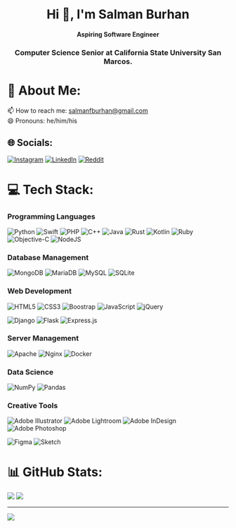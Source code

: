 <h1 align="center">Hi 👋, I'm Salman Burhan</h1>
<h4 align="center">Aspiring Software Engineer</h4>
<h3 align="center">Computer Science Senior at California State University San Marcos.</h3>

# 💫 About Me:
📫 How to reach me: salmanfburhan@gmail.com<br>😄 Pronouns: he/him/his


## 🌐 Socials:
[![Instagram](https://img.shields.io/badge/Instagram-%23E4405F.svg?logo=Instagram&logoColor=white)](https://instagram.com/salman.burhan) [![LinkedIn](https://img.shields.io/badge/LinkedIn-%230077B5.svg?logo=linkedin&logoColor=white)](https://linkedin.com/in/salmanburhan) [![Reddit](https://img.shields.io/badge/Reddit-%23FF4500.svg?logo=Reddit&logoColor=white)](https://reddit.com/user/salmanburhan) 

# 💻 Tech Stack:
### Programming Languages
![Python][Badge-Python] ![Swift][Badge-Swift] ![PHP][Badge-PHP] ![C++][Badge-C++] ![Java][Badge-Java] ![Rust][Badge-Rust] ![Kotlin][Badge-Kotlin] ![Ruby][Badge-Ruby] ![Objective-C][Badge-ObjectiveC] ![NodeJS][Badge-NodeJS]
### Database Management
![MongoDB][Badge-MongoDB] ![MariaDB][Badge-MariaDB] ![MySQL][Badge-MySQL] ![SQLite][Badge-SQLite]
### Web Development
![HTML5][Badge-HTML5] ![CSS3][Badge-CSS3] ![Boostrap][Badge-Boostrap] ![JavaScript][Badge-JavaScript] ![jQuery][Badge-jQuery]

![Django][Badge-Django] ![Flask][Badge-Flask] ![Express.js][Badge-ExpressJS]
### Server Management
![Apache][Badge-Apache] ![Nginx][Badge-Nginx] ![Docker][Badge-Docker]

### Data Science
![NumPy][Badge-NumPy] ![Pandas][Badge-Pandas]
### Creative Tools
![Adobe Illustrator][Badge-Illustrator] ![Adobe Lightroom][Badge-Lightroom] ![Adobe InDesign][Badge-InDesign] ![Adobe Photoshop][Badge-Photoshop]

![Figma][Badge-Figma] ![Sketch][Badge-Sketch] 


# 📊 GitHub Stats:
<!-- ![](https://github-readme-stats.vercel.app/api?username=SalmanBurhan&theme=default&hide_border=false&include_all_commits=true&count_private=true)<br/> -->

![](https://github-readme-streak-stats.herokuapp.com?user=SalmanBurhan&theme=github-dark-dimmed&hide_border=true&mode=weekly&background=00000000)
![](https://github-readme-stats.vercel.app/api/top-langs/?username=SalmanBurhan&hide_progress=false&theme=github_dark_dimmed&bg_color=00000000&hide_border=true&include_all_commits=true&layout=compact&size_weight=0.5&count_weight=0.5&hide=Jupyter%20Notebook&exclude_repo=cs311-sorting-algorithms-project)

<!-- ![](https://github-readme-streak-stats.herokuapp.com/?user=SalmanBurhan&theme=default&hide_border=false) -->
<!-- ![](https://github-readme-stats.vercel.app/api/top-langs/?username=SalmanBurhan&theme=default&hide_border=false&include_all_commits=true&count_private=true&layout=compact) -->

---
![](https://visitcount.itsvg.in/api?id=SalmanBurhan&label=Profile%20Views&color=12&icon=5&pretty=true)


<!-- ![Fortran][Badge-Fortran]
![AWS][Badge-AWS]
![Go][Badge-Go]
![Markdown][Badge-Markdown]
![Shell Script][Badge-ShellScript]
![Anaconda][Badge-Anaconda]
![JWT][BadgeJWT]
![IOS][Badge-iOS]
![Socket.io][Badge-SocketIO]
![Spring][Badge-Spring]
![TensorFlow][Badge-TensorFlow]
![PyTorch][Badge-PyTorch]
![LINUX][Badge-Linux]
![Postman][Badge-Postman]
![Notion][Badge-Notion]
![Swagger][Badge-Swagger]
 -->

<!-- Proudly created with GPRM ( https://gprm.itsvg.in ) -->


[Badge-ObjectiveC]: https://img.shields.io/badge/OBJECTIVE--C-%233A95E3.svg?style=for-the-badge&logo=apple&logoColor=white
[Badge-PHP]: https://img.shields.io/badge/php-%23777BB4.svg?style=for-the-badge&logo=php&logoColor=white
[Badge-Rust]: https://img.shields.io/badge/rust-%23000000.svg?style=for-the-badge&logo=rust&logoColor=white
[Badge-Python]: https://img.shields.io/badge/python-3670A0?style=for-the-badge&logo=python&logoColor=ffdd54
[Badge-Kotlin]: https://img.shields.io/badge/kotlin-%237F52FF.svg?style=for-the-badge&logo=kotlin&logoColor=white
[Badge-Java]: https://img.shields.io/badge/java-%23ED8B00.svg?style=for-the-badge&logo=java&logoColor=white
[Badge-Swift]: https://img.shields.io/badge/swift-F54A2A?style=for-the-badge&logo=swift&logoColor=white
[Badge-Ruby]: https://img.shields.io/badge/ruby-%23CC342D.svg?style=for-the-badge&logo=ruby&logoColor=white
[Badge-JavaScript]: https://img.shields.io/badge/javascript-%23323330.svg?style=for-the-badge&logo=javascript&logoColor=%23F7DF1E
[Badge-Fortran]: https://img.shields.io/badge/Fortran-%23734F96.svg?style=for-the-badge&logo=fortran&logoColor=white
[Badge-AWS]: https://img.shields.io/badge/AWS-%23FF9900.svg?style=for-the-badge&logo=amazon-aws&logoColor=white
[Badge-Go]: https://img.shields.io/badge/go-%2300ADD8.svg?style=for-the-badge&logo=go&logoColor=white
[Badge-C++]: https://img.shields.io/badge/c++-%2300599C.svg?style=for-the-badge&logo=c%2B%2B&logoColor=white
[Badge-C]: https://img.shields.io/badge/c-%2300599C.svg?style=for-the-badge&logo=c&logoColor=white
[Badge-CSS3]: https://img.shields.io/badge/css3-%231572B6.svg?style=for-the-badge&logo=css3&logoColor=white
[Badge-HTML5]: https://img.shields.io/badge/html5-%23E34F26.svg?style=for-the-badge&logo=html5&logoColor=white
[Badge-Markdown]: https://img.shields.io/badge/markdown-%23000000.svg?style=for-the-badge&logo=markdown&logoColor=white
[Badge-ShellScript]: https://img.shields.io/badge/shell_script-%23121011.svg?style=for-the-badge&logo=gnu-bash&logoColor=white
[Badge-Anaconda]: https://img.shields.io/badge/Anaconda-%2344A833.svg?style=for-the-badge&logo=anaconda&logoColor=white
[Badge-Boostrap]: https://img.shields.io/badge/bootstrap-%23563D7C.svg?style=for-the-badge&logo=bootstrap&logoColor=white
[Badge-Django]: https://img.shields.io/badge/django-%23092E20.svg?style=for-the-badge&logo=django&logoColor=white
[Badge-DjangoREST]: https://img.shields.io/badge/DJANGO-REST-ff1709?style=for-the-badge&logo=django&logoColor=white&color=ff1709&labelColor=gray
[Badge-ExpressJS]: https://img.shields.io/badge/express.js-%23404d59.svg?style=for-the-badge&logo=express&logoColor=%2361DAFB
[Badge-Flask]: https://img.shields.io/badge/flask-%23000.svg?style=for-the-badge&logo=flask&logoColor=white
[Badge-NodeJS]: https://img.shields.io/badge/node.js-6DA55F?style=for-the-badge&logo=node.js&logoColor=white
[BadgeJWT]: https://img.shields.io/badge/JWT-black?style=for-the-badge&logo=JSON%20web%20tokens
[Badge-jQuery]: https://img.shields.io/badge/jquery-%230769AD.svg?style=for-the-badge&logo=jquery&logoColor=white
[Badge-iOS]: https://img.shields.io/badge/IOS-%2320232a.svg?style=for-the-badge&logo=apple&logoColor=white
[Badge-SocketIO]: https://img.shields.io/badge/Socket.io-black?style=for-the-badge&logo=socket.io&badgeColor=010101
[Badge-Spring]: https://img.shields.io/badge/spring-%236DB33F.svg?style=for-the-badge&logo=spring&logoColor=white
[Badge-Apache]: https://img.shields.io/badge/apache-%23D42029.svg?style=for-the-badge&logo=apache&logoColor=white
[Badge-Nginx]: https://img.shields.io/badge/nginx-%23009639.svg?style=for-the-badge&logo=nginx&logoColor=white
[Badge-MongoDB]: https://img.shields.io/badge/MongoDB-%234ea94b.svg?style=for-the-badge&logo=mongodb&logoColor=white
[Badge-MySQL]: https://img.shields.io/badge/mysql-%2300f.svg?style=for-the-badge&logo=mysql&logoColor=white
[Badge-MariaDB]: https://img.shields.io/badge/MariaDB-003545?style=for-the-badge&logo=mariadb&logoColor=white
[Badge-SQLite]: https://img.shields.io/badge/sqlite-%2307405e.svg?style=for-the-badge&logo=sqlite&logoColor=white
[Badge-Illustrator]: https://img.shields.io/badge/illustrator-%23FF9A00.svg?style=for-the-badge&logo=adobeillustrator&logoColor=white
[Badge-Dreamweaver]: https://img.shields.io/badge/Dreamweaver-FF61F6.svg?style=for-the-badge&logo=Adobe%20Dreamweaver&logoColor=white
[Badge-Lightroom]: https://img.shields.io/badge/Lightroom-31A8FF.svg?style=for-the-badge&logo=Adobe%20Lightroom&logoColor=white
[Badge-InDesign]: https://img.shields.io/badge/InDesign-49021F?style=for-the-badge&logo=adobeindesign&logoColor=white
[Badge-Photoshop]: https://img.shields.io/badge/photoshop-%2331A8FF.svg?style=for-the-badge&logo=adobephotoshop&logoColor=white
[Badge-Sketch]: https://img.shields.io/badge/Sketch-FFB387?style=for-the-badge&logo=sketch&logoColor=black
[Badge-Figma]: https://img.shields.io/badge/figma-%23F24E1E.svg?style=for-the-badge&logo=figma&logoColor=white
[Badge-NumPy]: https://img.shields.io/badge/numpy-%23013243.svg?style=for-the-badge&logo=numpy&logoColor=white
[Badge-Pandas]: https://img.shields.io/badge/pandas-%23150458.svg?style=for-the-badge&logo=pandas&logoColor=white
[Badge-TensorFlow]: https://img.shields.io/badge/TensorFlow-%23FF6F00.svg?style=for-the-badge&logo=TensorFlow&logoColor=white
[Badge-PyTorch]: https://img.shields.io/badge/PyTorch-%23EE4C2C.svg?style=for-the-badge&logo=PyTorch&logoColor=white
[Badge-Docker]: https://img.shields.io/badge/docker-%230db7ed.svg?style=for-the-badge&logo=docker&logoColor=white
[Badge-Linux]: https://img.shields.io/badge/Linux-FCC624?style=for-the-badge&logo=linux&logoColor=black
[Badge-Postman]: https://img.shields.io/badge/Postman-FF6C37?style=for-the-badge&logo=postman&logoColor=white
[Badge-Notion]: https://img.shields.io/badge/Notion-%23000000.svg?style=for-the-badge&logo=notion&logoColor=white
[Badge-Swagger]: https://img.shields.io/badge/-Swagger-%23Clojure?style=for-the-badge&logo=swagger&logoColor=white
